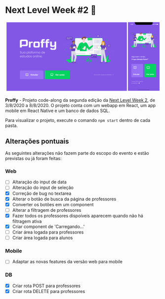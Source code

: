 # Next Level Week #2 :rocket:

![](proffy.png)

__Proffy__ - Projeto code-along da segunda edição da [Next Level Week 2](https://nextlevelweek.com/inscricao/2), de 3/8/2020 a 8/8/2020. O projeto conta com um webapp em React, um app mobile em React Native e um banco de dados SQL.

Para visualizar o projeto, execute o comando `npm start` dentro de cada pasta.

## Alterações pontuais

As seguintes alterações não fazem parte do escopo do evento e estão previstas ou já foram feitas:

### Web

- [ ] Altaração do input de data
- [ ] Alteração do input de seleção
- [x] Correção de bug no textarea
- [x] Alterar o botão de busca da página de professores
- [x] Converter os botões em um component
- [ ] Alterar a filtragem de professores
- [x] Fazer todos os professores dispoíveis aparecem quando não há filtragem ativa
- [x] Criar component de 'Carregando...'
- [ ] Criar área logada para professores
- [ ] Criar área logada para alunos

### Mobile

- [ ] Adaptar as novas features da versão web para mobile

### DB

- [x] Criar rota POST para professores
- [x] Criar rota DELETE para professores